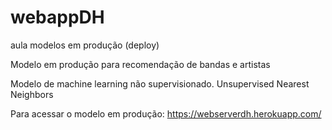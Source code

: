# webappDH
aula modelos em produção (deploy)

Modelo em produção para recomendação de bandas e artistas

Modelo de machine learning não supervisionado. Unsupervised Nearest Neighbors

Para acessar o modelo em produção: https://webserverdh.herokuapp.com/

